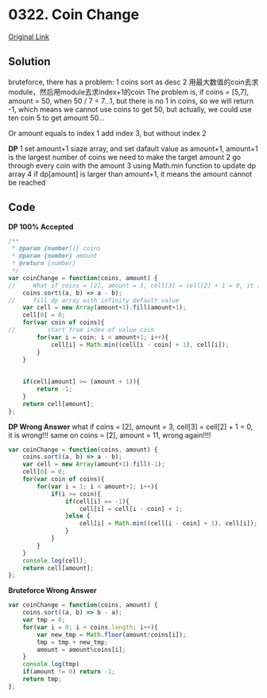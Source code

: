 # 0322. Coin Change


[Original Link](https://leetcode.com/problems/coin-change/)


## Solution
bruteforce, there has a problem:
1 coins sort as desc
2 用最大数值的coin去求module，然后用module去求index+1的coin
The problem is, if coins = [5,7], amount = 50, when 50 / 7 = 7...1, but there is no 1 in coins, so we will return -1, which means we cannot use coins to get 50, but actually, we could use ten coin 5 to get amount 50...

Or amount equals to index 1 add index 3, but without index 2

**DP**
1 set amount+1 siaze array, and set dafault value as amount+1, amount+1 is the largest number of coins we need to make the target amount
2 go through every coin with the amount
3 using Math.min function to update dp array
4 if dp[amount] is larger than amount+1, it means the amount cannot be reached

## Code
**DP 100% Accepted**
```javascript
/**
 * @param {number[]} coins
 * @param {number} amount
 * @return {number}
 */
var coinChange = function(coins, amount) {
//     What if coins = [2], amount = 3, cell[3] = cell[2] + 1 = 0, it is wrong!!!
    coins.sort((a, b) => a - b);
//     fill dp array with infinity default value
    var cell = new Array(amount+1).fill(amount+1);
    cell[0] = 0;
    for(var coin of coins){
//         start from index of value_coin
        for(var i = coin; i < amount+1; i++){
            cell[i] = Math.min((cell[i - coin] + 1), cell[i]);
        }
    }
    
    
    if(cell[amount] >= (amount + 1)){
        return -1;
    }
    return cell[amount];
};

```


**DP Wrong Answer**
what if coins = [2], amount = 3, cell[3] = cell[2] + 1 = 0, it is wrong!!!
same on coins = [2], amount = 11, wrong again!!!!

```javascript
var coinChange = function(coins, amount) {
    coins.sort((a, b) => a - b);
    var cell = new Array(amount+1).fill(-1);
    cell[0] = 0;
    for(var coin of coins){
        for(var i = 1; i < amount+1; i++){
            if(i >= coin){
                if(cell[i] == -1){
                    cell[i] = cell[i - coin] + 1;
                }else {
                    cell[i] = Math.min((cell[i - coin] + 1), cell[i]);
                }
            }
        }
    }
    console.log(cell);
    return cell[amount];
};
```



**Bruteforce Wrong Answer**
```javascript
var coinChange = function(coins, amount) {
    coins.sort((a, b) => b - a);
    var tmp = 0;
    for(var i = 0; i < coins.length; i++){
        var new_tmp = Math.floor(amount/coins[i]);
        tmp = tmp + new_tmp;
        amount = amount%coins[i];
    }
    console.log(tmp)
    if(amount != 0) return -1;
    return tmp;
};
```